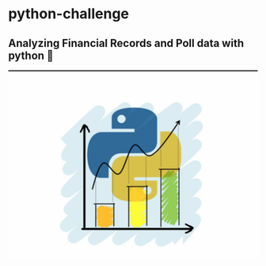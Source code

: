 # python-challenge

## Analyzing Financial Records and Poll data with python 🐍

<img src="./images/python_finance.png" width="600">
